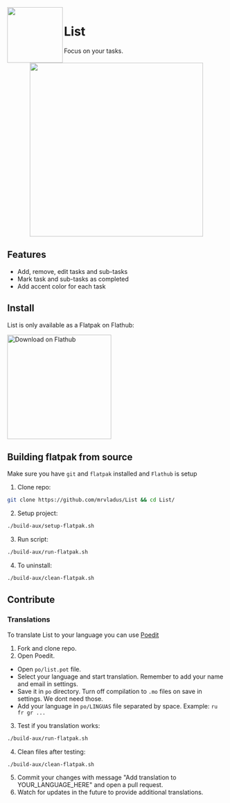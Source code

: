 <img width='128' src='https://raw.githubusercontent.com/mrvladus/List/main/data/icons/hicolor/scalable/apps/io.github.mrvladus.List.svg' align="left"/>

# List

Focus on your tasks.

<div align="center">
  <img src="https://raw.githubusercontent.com/mrvladus/List/main/screenshots/main.png" height="400"/>
</div>

## Features
- Add, remove, edit tasks and sub-tasks
- Mark task and sub-tasks as completed
- Add accent color for each task

## Install
List is only available as a Flatpak on Flathub:

<a href="https://flathub.org/apps/details/io.github.mrvladus.List"><img width='240' alt='Download on Flathub' src='https://dl.flathub.org/assets/badges/flathub-badge-en.png'/></a>

## Building flatpak from source
Make sure you have `git` and `flatpak` installed and `Flathub` is setup
1. Clone repo:
```sh
git clone https://github.com/mrvladus/List && cd List/
```
2. Setup project:
```sh
./build-aux/setup-flatpak.sh
```
3. Run script:
```sh
./build-aux/run-flatpak.sh
```
4. To uninstall:
```sh
./build-aux/clean-flatpak.sh
```

## Contribute
### Translations
To translate List to your language you can use <a href="https://flathub.org/ru/apps/net.poedit.Poedit">Poedit</a>
1. Fork and clone repo.
2. Open Poedit.
- Open `po/list.pot` file.
- Select your language and start translation. Remember to add your name and email in settings.
- Save it in `po` directory. Turn off compilation to `.mo` files on save in settings. We dont need those.
- Add your language in `po/LINGUAS` file separated by space. Example: `ru fr gr ...`
3. Test if you translation works:
```sh
./build-aux/run-flatpak.sh
```
4. Clean files after testing:
```sh
./build-aux/clean-flatpak.sh
```
5. Commit your changes with message "Add translation to YOUR_LANGUAGE_HERE" and open a pull request.
6. Watch for updates in the future to provide additional translations.

